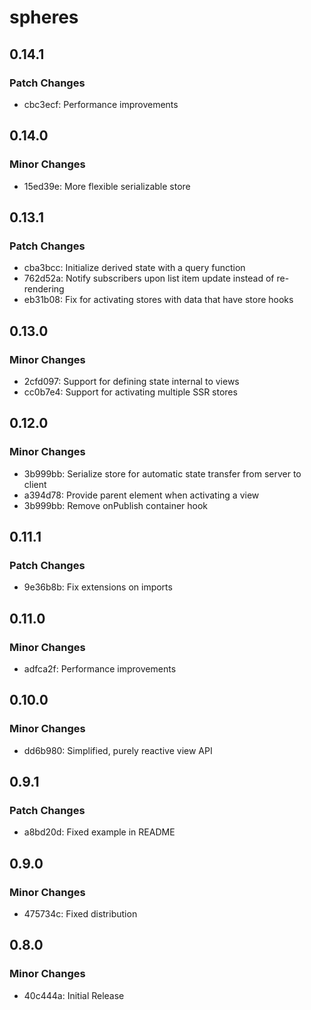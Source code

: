 # spheres

## 0.14.1

### Patch Changes

- cbc3ecf: Performance improvements

## 0.14.0

### Minor Changes

- 15ed39e: More flexible serializable store

## 0.13.1

### Patch Changes

- cba3bcc: Initialize derived state with a query function
- 762d52a: Notify subscribers upon list item update instead of re-rendering
- eb31b08: Fix for activating stores with data that have store hooks

## 0.13.0

### Minor Changes

- 2cfd097: Support for defining state internal to views
- cc0b7e4: Support for activating multiple SSR stores

## 0.12.0

### Minor Changes

- 3b999bb: Serialize store for automatic state transfer from server to client
- a394d78: Provide parent element when activating a view
- 3b999bb: Remove onPublish container hook

## 0.11.1

### Patch Changes

- 9e36b8b: Fix extensions on imports

## 0.11.0

### Minor Changes

- adfca2f: Performance improvements

## 0.10.0

### Minor Changes

- dd6b980: Simplified, purely reactive view API

## 0.9.1

### Patch Changes

- a8bd20d: Fixed example in README

## 0.9.0

### Minor Changes

- 475734c: Fixed distribution

## 0.8.0

### Minor Changes

- 40c444a: Initial Release
